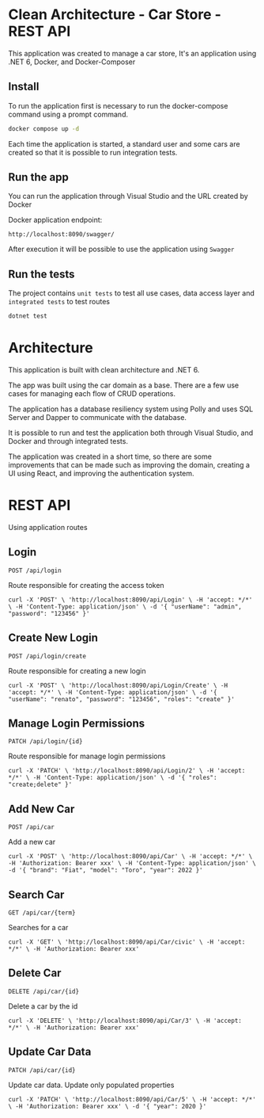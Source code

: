 # Clean Architecture - Car Store - REST API 

This application was created to manage a car store, It's an application using .NET 6, Docker, and Docker-Composer

## Install

To run the application first is necessary to run the docker-compose command using a prompt command.

```bash
docker compose up -d
```

Each time the application is started, a standard user and some cars are created so that it is possible to run integration tests.

## Run the app

You can run the application through Visual Studio and the URL created by Docker

Docker application endpoint:

`http://localhost:8090/swagger/`

After execution it will be possible to use the application using `Swagger`

## Run the tests

The project contains `unit tests` to test all use cases, data access layer and `integrated tests` to test routes

```bash
dotnet test
```

# Architecture

This application is built with clean architecture and .NET 6.

The app was built using the car domain as a base. There are a few use cases for managing each flow of CRUD operations.

The application has a database resiliency system using Polly and uses SQL Server and Dapper to communicate with the database.

It is possible to run and test the application both through Visual Studio, and Docker and through integrated tests.

The application was created in a short time, so there are some improvements that can be made such as improving the domain, creating a UI using React, and improving the authentication system.

# REST API

Using application routes

## Login
`POST /api/login`

Route responsible for creating the access token

`curl -X 'POST' \
  'http://localhost:8090/api/Login' \
  -H 'accept: */*' \
  -H 'Content-Type: application/json' \
  -d '{
  "userName": "admin",
  "password": "123456"
}'`

## Create New Login
`POST /api/login/create`

Route responsible for creating a new login

`curl -X 'POST' \
  'http://localhost:8090/api/Login/Create' \
  -H 'accept: */*' \
  -H 'Content-Type: application/json' \
  -d '{
  "userName": "renato",
  "password": "123456",
  "roles": "create"
}'`

## Manage Login Permissions
`PATCH /api/login/{id}`

Route responsible for manage login permissions

`curl -X 'PATCH' \
  'http://localhost:8090/api/Login/2' \
  -H 'accept: */*' \
  -H 'Content-Type: application/json' \
  -d '{
  "roles": "create;delete"
}'`

## Add New Car
`POST /api/car`

Add a new car


`curl -X 'POST' \
  'http://localhost:8090/api/Car' \
  -H 'accept: */*' \
  -H 'Authorization: Bearer xxx' \
  -H 'Content-Type: application/json' \
  -d '{
  "brand": "Fiat",
  "model": "Toro",
  "year": 2022
}'`

## Search Car
`GET /api/car/{term}`

Searches for a car

`curl -X 'GET' \
  'http://localhost:8090/api/Car/civic' \
  -H 'accept: */*' \
  -H 'Authorization: Bearer xxx'`
  
## Delete Car
`DELETE /api/car/{id}`

Delete a car by the id


`curl -X 'DELETE' \
  'http://localhost:8090/api/Car/3' \
  -H 'accept: */*' \
  -H 'Authorization: Bearer xxx'`
  
  
## Update Car Data
`PATCH /api/car/{id}`

Update car data. Update only populated properties

`curl -X 'PATCH' \
  'http://localhost:8090/api/Car/5' \
  -H 'accept: */*' \
  -H 'Authorization: Bearer xxx' \
  -d '{
  "year": 2020
}'`
